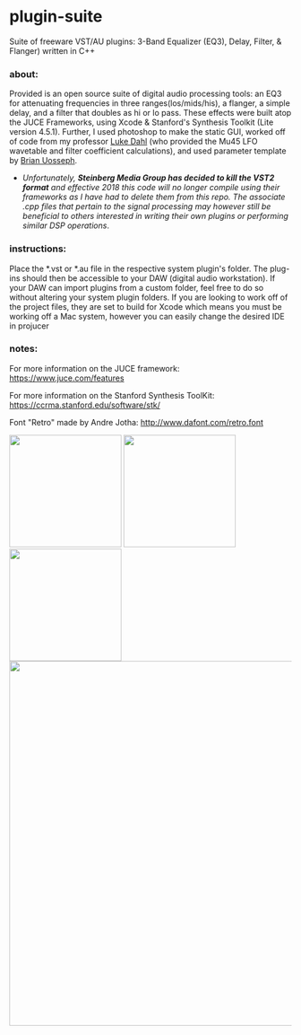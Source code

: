 # plugin-suite
Suite of freeware VST/AU plugins: 3-Band Equalizer (EQ3), Delay, Filter, &amp; Flanger) written in C++

### about:
Provided is an open source suite of digital audio processing tools: an EQ3 for attenuating frequencies in three ranges(los/mids/his), a flanger, a simple delay, and a filter that doubles as hi or lo pass. These effects were built atop the JUCE Frameworks, using Xcode & Stanford's Synthesis Toolkit (Lite version 4.5.1). Further, I used photoshop to make the static GUI, worked off of code from my professor [Luke Dahl](https://ccrma.stanford.edu/~lukedahl/) (who provided the Mu45 LFO wavetable and filter coefficient calculations), and used parameter template by [Brian Uosseph](https://github.com/buosseph/juce-audio-plugin-template). 

* _Unfortunately, __Steinberg Media Group has decided to kill the VST2 format__ and effective 2018 this code will no longer compile using their frameworks as I have had to delete them from this repo. The associate .cpp files that pertain to the signal processing may however still be beneficial to others interested in writing their own plugins or performing similar DSP operations_.

### instructions:
Place the *.vst or *.au file in the respective system plugin's folder. The plug-ins should then be accessible to your DAW (digital audio workstation). If your DAW can import plugins from a custom folder, feel free to do so without altering your system plugin folders. If you are looking to work off of the project files, they are set to build for Xcode which means you must be working off a Mac system, however you can easily change the desired IDE in projucer 

### notes:
For more information on the JUCE framework:
https://www.juce.com/features

For more information on the Stanford Synthesis ToolKit:
https://ccrma.stanford.edu/software/stk/

Font "Retro" made by Andre Jotha: 
http://www.dafont.com/retro.font

<img src="https://github.com/marcjones-io/pluginsuite/blob/master/design/screenshots/delay.jpeg" width="200">  <img src="https://github.com/marcjones-io/pluginsuite/blob/master/design/screenshots/filter.jpeg" width="200">  <img src="https://github.com/marcjones-io/pluginsuite/blob/master/design/screenshots/flange.jpeg" width="200">
<img src="https://github.com/marcjones-io/pluginsuite/blob/master/design/screenshots/freeq3.jpg" width="650">
